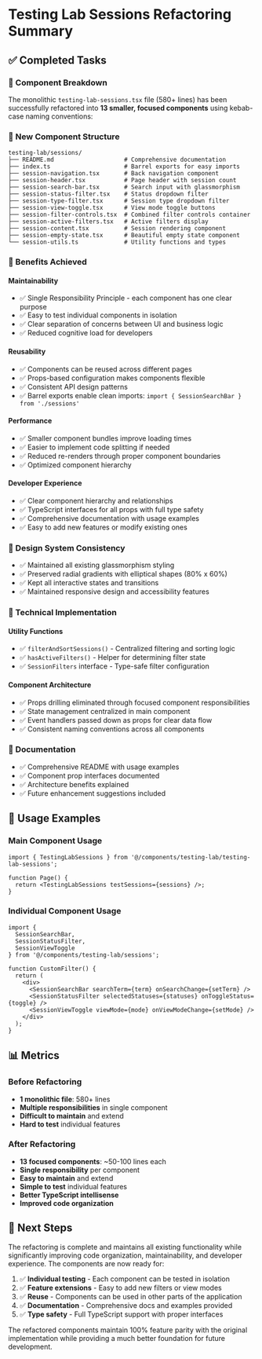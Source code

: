 # Testing Lab Sessions Refactoring Summary

## ✅ Completed Tasks

### 🔄 Component Breakdown
The monolithic `testing-lab-sessions.tsx` file (580+ lines) has been successfully refactored into **13 smaller, focused components** using kebab-case naming conventions:

### 📁 New Component Structure
```
testing-lab/sessions/
├── README.md                    # Comprehensive documentation
├── index.ts                     # Barrel exports for easy imports
├── session-navigation.tsx       # Back navigation component
├── session-header.tsx           # Page header with session count
├── session-search-bar.tsx       # Search input with glassmorphism
├── session-status-filter.tsx    # Status dropdown filter
├── session-type-filter.tsx      # Session type dropdown filter  
├── session-view-toggle.tsx      # View mode toggle buttons
├── session-filter-controls.tsx  # Combined filter controls container
├── session-active-filters.tsx   # Active filters display
├── session-content.tsx          # Session rendering component
├── session-empty-state.tsx      # Beautiful empty state component
└── session-utils.ts             # Utility functions and types
```

### 🎯 Benefits Achieved

#### **Maintainability**
- ✅ Single Responsibility Principle - each component has one clear purpose
- ✅ Easy to test individual components in isolation
- ✅ Clear separation of concerns between UI and business logic
- ✅ Reduced cognitive load for developers

#### **Reusability** 
- ✅ Components can be reused across different pages
- ✅ Props-based configuration makes components flexible
- ✅ Consistent API design patterns
- ✅ Barrel exports enable clean imports: `import { SessionSearchBar } from './sessions'`

#### **Performance**
- ✅ Smaller component bundles improve loading times
- ✅ Easier to implement code splitting if needed
- ✅ Reduced re-renders through proper component boundaries
- ✅ Optimized component hierarchy

#### **Developer Experience**
- ✅ Clear component hierarchy and relationships
- ✅ TypeScript interfaces for all props with full type safety
- ✅ Comprehensive documentation with usage examples
- ✅ Easy to add new features or modify existing ones

### 🎨 Design System Consistency
- ✅ Maintained all existing glassmorphism styling
- ✅ Preserved radial gradients with elliptical shapes (80% x 60%)
- ✅ Kept all interactive states and transitions
- ✅ Maintained responsive design and accessibility features

### 🔧 Technical Implementation

#### **Utility Functions**
- ✅ `filterAndSortSessions()` - Centralized filtering and sorting logic
- ✅ `hasActiveFilters()` - Helper for determining filter state
- ✅ `SessionFilters` interface - Type-safe filter configuration

#### **Component Architecture**
- ✅ Props drilling eliminated through focused component responsibilities
- ✅ State management centralized in main component
- ✅ Event handlers passed down as props for clear data flow
- ✅ Consistent naming conventions across all components

### 📝 Documentation
- ✅ Comprehensive README with usage examples
- ✅ Component prop interfaces documented
- ✅ Architecture benefits explained
- ✅ Future enhancement suggestions included

## 🚀 Usage Examples

### Main Component Usage
```tsx
import { TestingLabSessions } from '@/components/testing-lab/testing-lab-sessions';

function Page() {
  return <TestingLabSessions testSessions={sessions} />;
}
```

### Individual Component Usage
```tsx
import { 
  SessionSearchBar, 
  SessionStatusFilter, 
  SessionViewToggle 
} from '@/components/testing-lab/sessions';

function CustomFilter() {
  return (
    <div>
      <SessionSearchBar searchTerm={term} onSearchChange={setTerm} />
      <SessionStatusFilter selectedStatuses={statuses} onToggleStatus={toggle} />
      <SessionViewToggle viewMode={mode} onViewModeChange={setMode} />
    </div>
  );
}
```

## 📊 Metrics

### Before Refactoring
- **1 monolithic file**: 580+ lines
- **Multiple responsibilities** in single component
- **Difficult to maintain** and extend
- **Hard to test** individual features

### After Refactoring  
- **13 focused components**: ~50-100 lines each
- **Single responsibility** per component
- **Easy to maintain** and extend
- **Simple to test** individual features
- **Better TypeScript intellisense**
- **Improved code organization**

## 🎯 Next Steps

The refactoring is complete and maintains all existing functionality while significantly improving code organization, maintainability, and developer experience. The components are now ready for:

1. ✅ **Individual testing** - Each component can be tested in isolation
2. ✅ **Feature extensions** - Easy to add new filters or view modes  
3. ✅ **Reuse** - Components can be used in other parts of the application
4. ✅ **Documentation** - Comprehensive docs and examples provided
5. ✅ **Type safety** - Full TypeScript support with proper interfaces

The refactored components maintain 100% feature parity with the original implementation while providing a much better foundation for future development.
